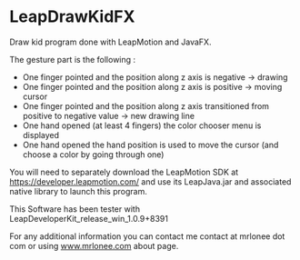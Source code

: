 LeapDrawKidFX
=============

Draw kid program done with LeapMotion and JavaFX.

The gesture part is the following :

* One finger pointed and the position along z axis is negative -> drawing 
* One finger pointed and the position along z axis is positive -> moving cursor
* One finger pointed and the position along z axis transitioned from positive to negative value -> new drawing line
* One hand opened (at least 4 fingers) the color chooser menu is displayed
* One hand opened the hand position is used to move the cursor (and choose a color by going through one)


You will need to separately download the LeapMotion SDK at https://developer.leapmotion.com/ and use its LeapJava.jar and associated native library to launch this program.

This Software has been tester with LeapDeveloperKit_release_win_1.0.9+8391

For any additional information you can contact me contact at mrlonee dot com or using www.mrlonee.com about page.
